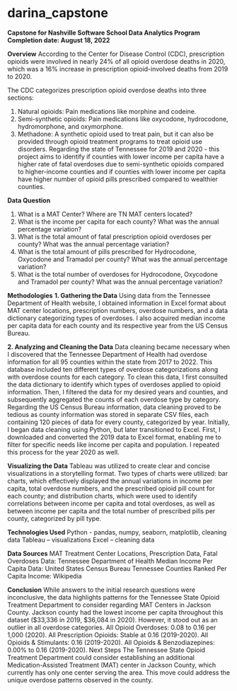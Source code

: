 # darina_capstone

**Capstone for Nashville Software School Data Analytics Program**
**Completion date: August 18, 2022**

**Overview**
According to the Center for Disease Control (CDC), prescription opioids were involved in nearly 24% of all opioid overdose deaths in 2020, which was a 16% increase in prescription opioid-involved deaths from 2019 to 2020.

The CDC categorizes prescription opioid overdose deaths into three sections:
1.	Natural opioids: Pain medications like morphine and codeine.
2.	Semi-synthetic opioids: Pain medications like oxycodone, hydrocodone, hydromorphone, and oxymorphone.
3.	Methadone: A synthetic opioid used to treat pain, but it can also be provided through opioid treatment programs to treat opioid use disorders.
Regarding the state of Tennessee for 2019 and 2020 - this project aims to identify if counties with lower income per capita have a higher rate of fatal overdoses due to semi-synthetic opioids compared to higher-income counties and if counties with lower income per capita have higher number of opioid pills prescribed compared to wealthier counties.

**Data Question**
1.	What is a MAT Center? Where are TN MAT centers located? 
2.	What is the income per capita for each county? What was the annual percentage variation?
3.	What is the total amount of fatal prescription opioid overdoses per county? What was the annual percentage variation?
4.	What is the total amount of pills prescribed for Hydrocodone, Oxycodone and Tramadol per county?  What was the annual percentage variation?
5.	What is the total number of overdoses for Hydrocodone, Oxycodone and Tramadol per county? What was the annual percentage variation?

**Methodologies**
**1. Gathering the Data**
Using data from the Tennessee Department of Health website, I obtained information in Excel format about MAT center locations, prescription numbers, overdose numbers, and a data dictionary categorizing types of overdoses.
I also acquired median income per capita data for each county and its respective year from the US Census Bureau.

**2. Analyzing and Cleaning the Data**
Data cleaning became necessary when I discovered that the Tennessee Department of Health had overdose information for all 95 counties within the state from 2017 to 2022. This database included ten different types of overdose categorizations along with overdose counts for each category. To clean this data, I first consulted the data dictionary to identify which types of overdoses applied to opioid information. Then, I filtered the data for my desired years and counties, and subsequently aggregated the counts of each overdose type by category.
Regarding the US Census Bureau information, data cleaning proved to be tedious as county information was stored in separate CSV files, each containing 120 pieces of data for every county, categorized by year. Initially, I began data cleaning using Python, but later transitioned to Excel. First, I downloaded and converted the 2019 data to Excel format, enabling me to filter for specific needs like income per capita and population. I repeated this process for the year 2020 as well.

**Visualizing the Data**
Tableau was utilized to create clear and concise visualizations in a storytelling format. Two types of charts were utilized: bar charts, which effectively displayed the annual variations in income per capita, total overdose numbers, and the prescribed opioid pill count for each county; and distribution charts, which were used to identify correlations between income per capita and total overdoses, as well as between income per capita and the total number of prescribed pills per county, categorized by pill type.

**Technologies Used**
Python - pandas, numpy, seaborn, matplotlib, cleaning data
Tableau – visualizations
Excel – cleaning data

**Data Sources**
MAT Treatment Center Locations, Prescription Data, Fatal Overdoses Data: Tennessee Department of Health 
Median Income Per Capita Data: United States Census Bureau 
Tennessee Counties Ranked Per Capita Income: Wikipedia 

**Conclusion**
While answers to the initial research questions were inconclusive, the data highlights patterns for the Tennessee State Opioid Treatment Department to consider regarding MAT Centers in Jackson County. 
Jackson county had the lowest income per capita throughout this dataset ($33,336 in 2019, $36,084 in 2020). However, it stood out as an outlier in all overdose categories. 
All Opioid Overdoses: 0.08 to 0.16 per 1,000 (2020). 
All Prescription Opioids: Stable at 0.16 (2019-2020). 
All Opioids & Stimulants: 0.16 (2019-2020). 
All Opioids & Benzodiazepines: 0.00% to 0.16 (2019-2020). 
Next Steps
The Tennessee State Opioid Treatment Department could consider establishing an additional Medication-Assisted Treatment (MAT) center in Jackson County, which currently has only one center serving the area. This move could address the unique overdose patterns observed in the county.
